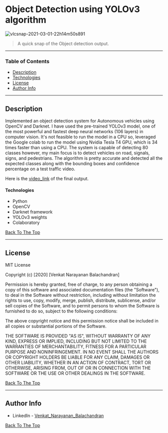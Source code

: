 # Object Detection using YOLOv3 algorithm
![vlcsnap-2021-03-01-22h14m50s891](https://user-images.githubusercontent.com/79725511/109591502-a1729680-7adb-11eb-9fb0-c0976634453e.png)

> A quick snap of the Object detection output.

---

### Table of Contents

- [Description](#description)
- [Technologies](#technologies)
- [License](#license)
- [Author Info](#author-info)

---

## Description

Implemented an object detection system for Autonomous vehicles using OpenCV and Darknet. I have used the pre-trained YOLOv3 model, one of the most powerful and fastest deep neural networks (106 layers) in computer vision. It's not feasible to run the model in a CPU so, leveraged the Google colab to run the model using Nvidia Tesla T4 GPU, which is 34 times faster than using a CPU. The system is capable of detecting 80 classes however, my main focus is to detect vehicles on road, signals, signs, and pedestrians. The algorithm is pretty accurate and detected all the expected classes along with the bounding boxes and confidence percentage on a test traffic video.


Here is the [video_link](https://www.linkedin.com/posts/venkat-balachandran_yolov3-google-nvidiateslat4-activity-6715062821668880384-WToc) of the final output.


#### Technologies

- Python
- OpenCV
- Darknet framework
- YOLOv3 weights
- Colaboratory

[Back To The Top](#Object-Detection-using-YOLOv3-algorithm)

---

## License

MIT License

Copyright (c) [2020] [Venkat Narayanan Balachandran]

Permission is hereby granted, free of charge, to any person obtaining a copy
of this software and associated documentation files (the "Software"), to deal
in the Software without restriction, including without limitation the rights
to use, copy, modify, merge, publish, distribute, sublicense, and/or sell
copies of the Software, and to permit persons to whom the Software is
furnished to do so, subject to the following conditions:

The above copyright notice and this permission notice shall be included in all
copies or substantial portions of the Software.

THE SOFTWARE IS PROVIDED "AS IS", WITHOUT WARRANTY OF ANY KIND, EXPRESS OR
IMPLIED, INCLUDING BUT NOT LIMITED TO THE WARRANTIES OF MERCHANTABILITY,
FITNESS FOR A PARTICULAR PURPOSE AND NONINFRINGEMENT. IN NO EVENT SHALL THE
AUTHORS OR COPYRIGHT HOLDERS BE LIABLE FOR ANY CLAIM, DAMAGES OR OTHER
LIABILITY, WHETHER IN AN ACTION OF CONTRACT, TORT OR OTHERWISE, ARISING FROM,
OUT OF OR IN CONNECTION WITH THE SOFTWARE OR THE USE OR OTHER DEALINGS IN THE
SOFTWARE.

[Back To The Top](#Object-Detection-using-YOLOv3-algorithm)

---

## Author Info

- LinkedIn - [Venkat_Narayanan_Balachandran](https://www.linkedin.com/in/venkat-balachandran)

[Back To The Top](#Object-Detection-using-YOLOv3-algorithm)


